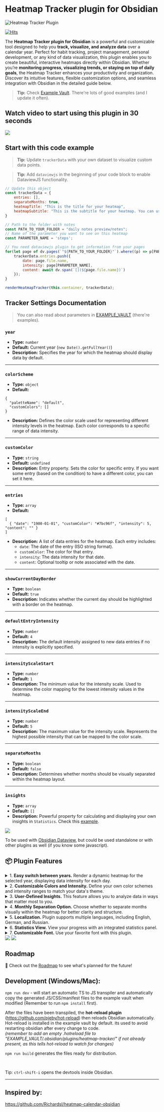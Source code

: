 # Heatmap Tracker plugin for Obsidian

<img alt="Heatmap Tracker Plugin" src="https://github.com/user-attachments/assets/fadbc2eb-8bf3-4e6a-bdf4-31b2dce6dcc6" />

[![Hits](https://hits.seeyoufarm.com/api/count/incr/badge.svg?url=https%3A%2F%2Fgithub.com%2Fmokkiebear%2Fheatmap-tracker&count_bg=%2379C83D&title_bg=%23555555&icon=&icon_color=%23E7E7E7&title=Heatmap+Tracker+Plugin+Hits&edge_flat=false)](https://hits.seeyoufarm.com)


The **Heatmap Tracker plugin for Obsidian** is a powerful and customizable tool designed to help you **track, visualize, and analyze data** over a calendar year. Perfect for habit tracking, project management, personal development, or any kind of data visualization, this plugin enables you to create beautiful, interactive heatmaps directly within Obsidian. Whether you’re **monitoring progress, visualizing trends, or staying on top of daily goals**, the Heatmap Tracker enhances your productivity and organization. Discover its intuitive features, flexible customization options, and seamless integration with Obsidian in the detailed guide below.

> **Tip:** Check [Example Vault](https://github.com/mokkiebear/heatmap-tracker/tree/main/EXAMPLE_VAULT). There're lots of good examples (and I update it often).

## Watch video to start using this plugin in 30 seconds

<img src="https://raw.githubusercontent.com/mokkiebear/heatmap-tracker/refs/heads/main/public/heatmap-how-to.gif" />

## Start with this code example
> **Tip:** Update `trackerData` with your own dataset to visualize custom data points.

> **Tip:** Add `dataviewjs` in the beginning of your code block to enable DataviewJS functionality.

```javascript
// Update this object
const trackerData = {
    entries: [],
    separateMonths: true,
    heatmapTitle: "This is the title for your heatmap",
    heatmapSubtitle: "This is the subtitle for your heatmap. You can use it as a description.",
}

// Path to the folder with notes
const PATH_TO_YOUR_FOLDER = "daily notes preview/notes";
// Name of the parameter you want to see on this heatmap
const PARAMETER_NAME = 'steps';

// You need dataviewjs plugin to get information from your pages
for(let page of dv.pages(`"${PATH_TO_YOUR_FOLDER}"`).where((p) => p[PARAMETER_NAME])){
    trackerData.entries.push({
        date: page.file.name,
        intensity: page[PARAMETER_NAME],
        content: await dv.span(`[](${page.file.name})`)
    });
}

renderHeatmapTracker(this.container, trackerData);
```

## Tracker Settings Documentation
> You can also read about parameters in [EXAMPLE_VAULT](https://github.com/mokkiebear/heatmap-tracker/tree/main/EXAMPLE_VAULT/Documentation%20with%20Examples/3.%20trackerData%20parameters) (there're examples).

### `year`
- **Type:** `number`
- **Default:** Current year (`new Date().getFullYear()`)
- **Description:** Specifies the year for which the heatmap should display data by default.

---

### `colorScheme`
- **Type:** `object`
- **Default:**
```
{
  "paletteName": "default",
  "customColors": []
}
```
- **Description:** Defines the color scale used for representing different intensity levels in the heatmap. Each color corresponds to a specific range of data intensity.

---

### `customColor`
- **Type:** `string`
- **Default:** `undefined`
- **Description:** Entry property. Sets the color for specific entry. If you want some entry (based on the condition) to have a different color, you can set it here.

---

### `entries`
- **Type:** `array`
- **Default:**
```
[
  { "date": "1900-01-01", "customColor": "#7bc96f", "intensity": 5, "content": "" }
]
```
- **Description:** A list of data entries for the heatmap. Each entry includes:
  - `date`: The date of the entry (ISO string format).
  - `customColor`: The color for that entry.
  - `intensity`: The data intensity for that date.
  - `content`: Optional tooltip or note associated with the date.

---

### `showCurrentDayBorder`
- **Type:** `boolean`
- **Default:** `true`
- **Description:** Indicates whether the current day should be highlighted with a border on the heatmap.

---

### `defaultEntryIntensity`
- **Type:** `number`
- **Default:** `4`
- **Description:** The default intensity assigned to new data entries if no intensity is explicitly specified.

---

### `intensityScaleStart`
- **Type:** `number`
- **Default:** `1`
- **Description:** The minimum value for the intensity scale. Used to determine the color mapping for the lowest intensity values in the heatmap.

---

### `intensityScaleEnd`
- **Type:** `number`
- **Default:** `5`
- **Description:** The maximum value for the intensity scale. Represents the highest possible intensity that can be mapped to the color scale.

---

### `separateMonths`
- **Type:** `boolean`
- **Default:** `false`
- **Description:** Determines whether months should be visually separated within the heatmap layout.

---

### `insights`
- **Type:** `array`
- **Default:** `[]`
- **Description:** Powerful property for calculating and displaying your own insights in `Statistics`. Check this [example](https://github.com/mokkiebear/heatmap-tracker/blob/main/EXAMPLE_VAULT/Documentation%20with%20Examples/3.%20trackerData%20parameters/6.%20insights.md).


<img src="https://raw.githubusercontent.com/mokkiebear/heatmap-tracker/refs/heads/main/public/two-mac-mockup.png" />

To be used with [Obsidian Dataview](https://blacksmithgu.github.io/obsidian-dataview/), but could be used standalone or with other plugins as well (if you know some javascript).


## 📦 Plugin Features

<details>
    <summary>1. <b>Easy switch between years.</b> Render a dynamic heatmap for the selected year, displaying data intensity for each day.</summary>
    <p>Easily switch between years using left and right navigation arrows, allowing you to explore data across multiple years effortlessly.</p>
</details>
   
<details>
    <summary>2. <b>Customizable Colors and Intensity.</b> Define your own color schemes and intensity ranges to match your data's theme.</summary>
    <p>You have lots of options for defining colors:</p>
    <ol>
        <li>Create your own palette in plugin settings (or use default one)</li>
        <li>Use `customColors` to set your set of colors for specific plugin</li>
        <li>Use `customColor` for specific entry</li>
    </ol>
     <img width="552" alt="Снимок экрана 2025-02-08 в 11 11 34" src="https://github.com/user-attachments/assets/48df34d5-66f3-478b-bc87-83b0b061aeec" />
</details>

<details>
    <summary>3. <b>User-Defined Insights.</b> This feature allows you to analyze data in ways that matter most to you.</summary>
    <p>Customize insights such as:</p>
    <ul>
        <li>The most productive day</li>
        <li>The longest streak without breaks</li>
        <li>The most active month</li>
        <li>Your average daily intensity</li>
    </ul>
    <p>Check this file for more information <a href="https://github.com/mokkiebear/heatmap-tracker/blob/main/EXAMPLE_VAULT/Documentation%20with%20Examples/3.%20trackerData%20parameters/6.%20insights.md">Insights</a></p>
</details>

<details>
    <summary>4. <b>Monthly Separation Option.</b> Choose whether to separate months visually within the heatmap for better clarity and structure.</summary>
    <p></p>
</details>

<details>
    <summary>5. <b>Localization.</b> Plugin supports multiple languages, including English, German, and Russian.</summary>
    <p></p>
</details>

<details>
    <summary>6. <b>Statistics View.</b> View your progress with an integrated statistics panel.</summary>
    <p></p>
</details>

<details>
    <summary>7. <b>Customizable Font.</b> Use your favorite font with this plugin.</summary>
    <p>Additionally, you can use <code>HTML</code> to further customize the plugin's appearance.</p>
    <img width="400" alt="Font Customization" src="https://github.com/user-attachments/assets/09f79cbe-45e8-477e-8111-631f34b98cdb" />
</details>

<img src="https://raw.githubusercontent.com/mokkiebear/heatmap-tracker/refs/heads/main/public/mac-mockup-dark.png" />

<img src="https://raw.githubusercontent.com/mokkiebear/heatmap-tracker/refs/heads/main/public/tracker-overview.png">

## Roadmap

📍 Check out the [Roadmap](./ROADMAP.md) to see what's planned for the future!

## Development (Windows/Mac):

 ```npm run dev``` - will start an automatic TS to JS transpiler and automatically copy the generated JS/CSS/manifest files to the example vault when modified (Remember to run ```npm install``` first).

 After the files have been transpiled, the **hot-reload plugin** (https://github.com/pjeby/hot-reload) then reloads Obsidian automatically.
 Hot-reload is installed in the example vault by default. its used to avoid restarting obsidian after every change to code.  
 *(remember to add an empty *.hotreload* file to "EXAMPLE_VAULT/.obsidian/plugins/heatmap-tracker/" if not already present, as this tells hot-reload to watch for changes)*


```npm run build``` generates the files ready for distribution.

&nbsp;

Tip: ```ctrl-shift-i``` opens the devtools inside Obsidian.


---

## Inspired by:
https://github.com/Richardsl/heatmap-calendar-obsidian
